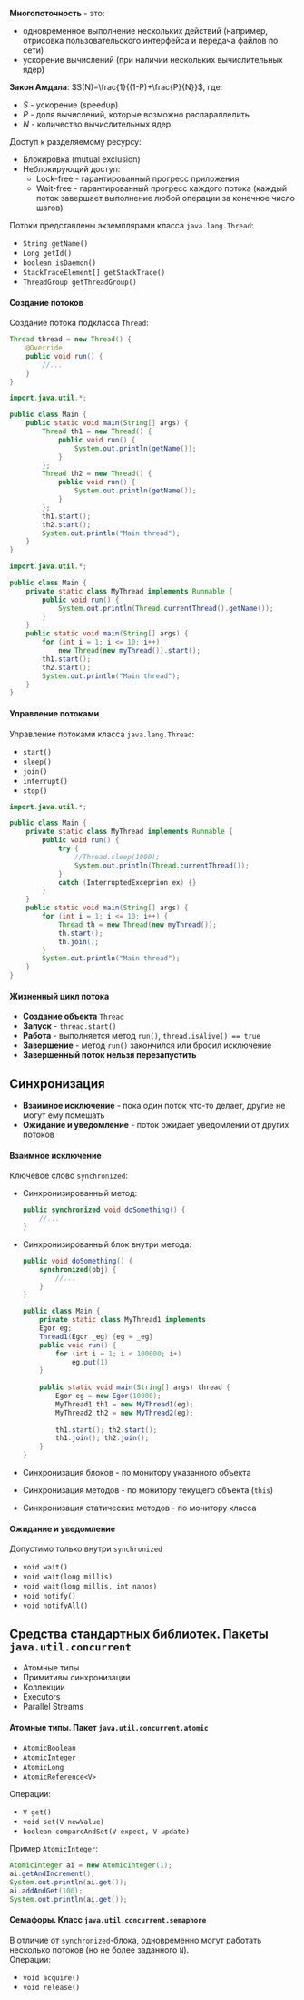 **Многопоточность** - это:
- одновременное выполнение нескольких действий (например, отрисовка пользовательского интерфейса и передача файлов по сети)
- ускорение вычислений (при наличии нескольких вычислительных ядер)
  
**Закон Амдала**: $S(N)=\frac{1}{(1-P)+\frac{P}{N}}$, где:
- $S$ - ускорение (speedup)
- $P$ - доля вычислений, которые возможно распараллелить
- $N$ - количество вычислительных ядер
  
Доступ к разделяемому ресурсу:
- Блокировка (mutual exclusion)
- Неблокирующий доступ:
	- Lock-free - гарантированный прогресс приложения
	- Wait-free - гарантированный прогресс каждого потока (каждый поток завершает выполнение любой операции за конечное число шагов)
  
Потоки представлены экземплярами класса `java.lang.Thread`:
- `String getName()`
- `Long getId()`
- `boolean isDaemon()`
- `StackTraceElement[] getStackTrace()`
- `ThreadGroup getThreadGroup()`
#### Создание потоков
Создание потока подкласса `Thread`:
```java
Thread thread = new Thread() {
	@Override
	public void run() {
		//...
	}
}
```
  
```java
import.java.util.*;

public class Main {
	public static void main(String[] args) {
		Thread th1 = new Thread() {
			public void run() {
				System.out.println(getName());
			}
		};
		Thread th2 = new Thread() {
			public void run() {
				System.out.println(getName());
			}
		};
		th1.start();
		th2.start();
		System.out.println("Main thread");
	}
}
```
  
```java
import.java.util.*;

public class Main {
	private static class MyThread implements Runnable {
		public void run() {
			System.out.println(Thread.currentThread().getName());
		}
	}
	public static void main(String[] args) {
		for (int i = 1; i <= 10; i++)
			new Thread(new myThread()).start();
		th1.start();
		th2.start();
		System.out.println("Main thread");
	}
}
```
#### Управление потоками
Управление потоками класса `java.lang.Thread`:
- `start()`
- `sleep()`
- `join()`
- `interrupt()`
- `stop()`
```java
import.java.util.*;

public class Main {
	private static class MyThread implements Runnable {
		public void run() {
			try {
				//Thread.sleep(1000);
				System.out.println(Thread.currentThread());
			}
			catch (InterruptedExceprion ex) {}
		}
	}
	public static void main(String[] args) {
		for (int i = 1; i <= 10; i++) {
			Thread th = new Thread(new myThread());
			th.start();
			th.join();
		}
		System.out.println("Main thread");
	}
}
```
#### Жизненный цикл потока
- **Создание объекта** `Thread`
- **Запуск** - `thread.start()`
- **Работа** - выполняется метод `run()`,  `thread.isAlive() == true`
- **Завершение** - метод `run()` закончился или бросил исключение
- **Завершенный поток нельзя перезапустить**
## Синхронизация
- **Взаимное исключение** - пока один поток что-то делает, другие не могут ему помешать
- **Ожидание и уведомление** - поток ожидает уведомлений от других потоков
#### Взаимное исключение
Ключевое слово `synchronized`:
- Синхронизированный метод:
	```java
	public synchronized void doSomething() {
		//...
	}
	```
- Синхронизированный блок внутри метода:
	```java
	public void doSomething() {
		synchronized(obj) {
			//...
		}
	}
	```
	  
	```java
	public class Main {
		private static class MyThread1 implements 
		Egor eg;
		Thread1(Egor _eg) {eg = _eg}
		public void run() {
			for (int i = 1; i < 100000; i+)
				eg.put(1)
		}
		
		public static void main(String[] args) thread {
			Egor eg = new Egor(10000);
			MyThread1 th1 = new MyThread1(eg);
			MyThread2 th2 = new MyThread2(eg);
			
			th1.start(); th2.start();
			th1.join(); th2.join();
		}
	}
	```
- Синхронизация блоков - по монитору указанного объекта
- Синхронизация методов - по монитору текущего объекта (`this`)
- Синхронизация статических методов - по монитору класса
#### Ожидание и уведомление
Допустимо только внутри `synchronized`
- `void wait()`
- `void wait(long millis)`
- `void wait(long millis, int nanos)`
- `void notify()`
- `void notifyAll()`
## Средства стандартных библиотек. Пакеты `java.util.concurrent`
- Атомные типы
- Примитивы синхронизации
- Коллекции
- Executors
- Parallel Streams
#### Атомные типы. Пакет `java.util.concurrent.atomic`
- `AtomicBoolean`
- `AtomicInteger`
- `AtomicLong`
- `AtomicReference<V>`
  
Операции: 
- `V get()`
- `void set(V newValue)`
- `boolean compareAndSet(V expect, V update)`
  
Пример `AtomicInteger`:
```java
AtomicInteger ai = new AtomicInteger(1);
ai.getAndIncrement();
System.out.println(ai.get());
ai.addAndGet(100);
System.out.println(ai.get());
```
#### Семафоры. Класс `java.util.concurrent.semaphore`
В отличие от `synchronized`-блока, одновременно могут работать несколько потоков (но не более заданного `N`).  
Операции:
- `void acquire()`
- `void release()`

